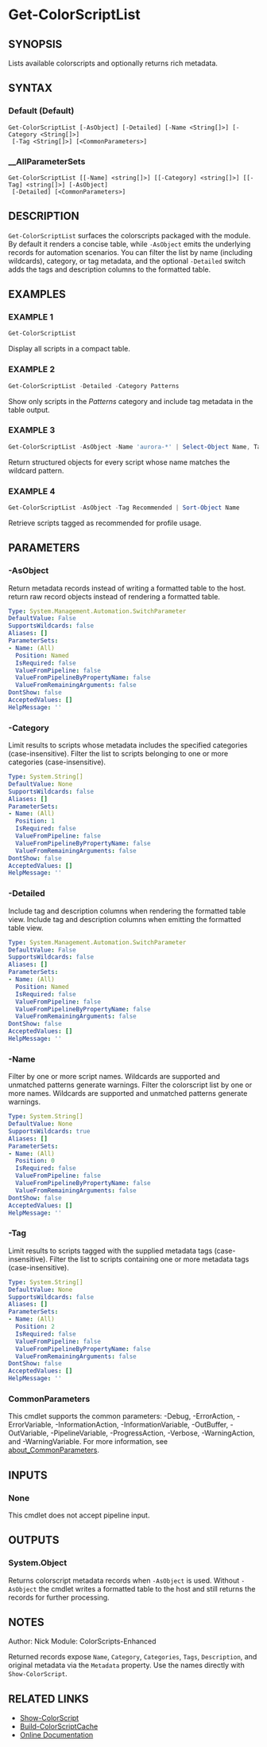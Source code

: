 ﻿---
document type: cmdlet
external help file: ColorScripts-Enhanced-help.xml
HelpUri: https://github.com/Nick2bad4u/ps-color-scripts-enhanced
Module Name: ColorScripts-Enhanced
ms.date: 10/26/2025
PlatyPS schema version: 2024-05-01
---

# Get-ColorScriptList

## SYNOPSIS

Lists available colorscripts and optionally returns rich metadata.

## SYNTAX

### Default (Default)

```
Get-ColorScriptList [-AsObject] [-Detailed] [-Name <String[]>] [-Category <String[]>]
 [-Tag <String[]>] [<CommonParameters>]
```

### __AllParameterSets

```
Get-ColorScriptList [[-Name] <string[]>] [[-Category] <string[]>] [[-Tag] <string[]>] [-AsObject]
 [-Detailed] [<CommonParameters>]
```

## DESCRIPTION

`Get-ColorScriptList` surfaces the colorscripts packaged with the module. By default it renders a concise table, while `-AsObject` emits the underlying records for automation scenarios. You can filter the list by name (including wildcards), category, or tag metadata, and the optional `-Detailed` switch adds the tags and description columns to the formatted table.

## EXAMPLES

### EXAMPLE 1

```powershell
Get-ColorScriptList
```

Display all scripts in a compact table.

### EXAMPLE 2

```powershell
Get-ColorScriptList -Detailed -Category Patterns
```

Show only scripts in the _Patterns_ category and include tag metadata in the table output.

### EXAMPLE 3

```powershell
Get-ColorScriptList -AsObject -Name 'aurora-*' | Select-Object Name, Tags
```

Return structured objects for every script whose name matches the wildcard pattern.

### EXAMPLE 4

```powershell
Get-ColorScriptList -AsObject -Tag Recommended | Sort-Object Name
```

Retrieve scripts tagged as recommended for profile usage.

## PARAMETERS

### -AsObject

Return metadata records instead of writing a formatted table to the host.
return raw record objects instead of rendering a formatted table.

```yaml
Type: System.Management.Automation.SwitchParameter
DefaultValue: False
SupportsWildcards: false
Aliases: []
ParameterSets:
- Name: (All)
  Position: Named
  IsRequired: false
  ValueFromPipeline: false
  ValueFromPipelineByPropertyName: false
  ValueFromRemainingArguments: false
DontShow: false
AcceptedValues: []
HelpMessage: ''
```

### -Category

Limit results to scripts whose metadata includes the specified categories (case-insensitive).
Filter the list to scripts belonging to one or more categories (case-insensitive).

```yaml
Type: System.String[]
DefaultValue: None
SupportsWildcards: false
Aliases: []
ParameterSets:
- Name: (All)
  Position: 1
  IsRequired: false
  ValueFromPipeline: false
  ValueFromPipelineByPropertyName: false
  ValueFromRemainingArguments: false
DontShow: false
AcceptedValues: []
HelpMessage: ''
```

### -Detailed

Include tag and description columns when rendering the formatted table view.
Include tag and description columns when emitting the formatted table view.

```yaml
Type: System.Management.Automation.SwitchParameter
DefaultValue: False
SupportsWildcards: false
Aliases: []
ParameterSets:
- Name: (All)
  Position: Named
  IsRequired: false
  ValueFromPipeline: false
  ValueFromPipelineByPropertyName: false
  ValueFromRemainingArguments: false
DontShow: false
AcceptedValues: []
HelpMessage: ''
```

### -Name

Filter by one or more script names. Wildcards are supported and unmatched patterns generate warnings.
Filter the colorscript list by one or more names.
Wildcards are supported and unmatched patterns generate warnings.

```yaml
Type: System.String[]
DefaultValue: None
SupportsWildcards: true
Aliases: []
ParameterSets:
- Name: (All)
  Position: 0
  IsRequired: false
  ValueFromPipeline: false
  ValueFromPipelineByPropertyName: false
  ValueFromRemainingArguments: false
DontShow: false
AcceptedValues: []
HelpMessage: ''
```

### -Tag

Limit results to scripts tagged with the supplied metadata tags (case-insensitive).
Filter the list to scripts containing one or more metadata tags (case-insensitive).

```yaml
Type: System.String[]
DefaultValue: None
SupportsWildcards: false
Aliases: []
ParameterSets:
- Name: (All)
  Position: 2
  IsRequired: false
  ValueFromPipeline: false
  ValueFromPipelineByPropertyName: false
  ValueFromRemainingArguments: false
DontShow: false
AcceptedValues: []
HelpMessage: ''
```

### CommonParameters

This cmdlet supports the common parameters: -Debug, -ErrorAction, -ErrorVariable,
-InformationAction, -InformationVariable, -OutBuffer, -OutVariable, -PipelineVariable,
-ProgressAction, -Verbose, -WarningAction, and -WarningVariable. For more information, see
[about_CommonParameters](https://go.microsoft.com/fwlink/?LinkID=113216).

## INPUTS

### None

This cmdlet does not accept pipeline input.

## OUTPUTS

### System.Object

Returns colorscript metadata records when `-AsObject` is used. Without `-AsObject` the cmdlet writes a formatted table to the host and still returns the records for further processing.

## NOTES

Author: Nick
Module: ColorScripts-Enhanced

Returned records expose `Name`, `Category`, `Categories`, `Tags`, `Description`, and original metadata via the `Metadata` property. Use the names directly with `Show-ColorScript`.

## RELATED LINKS

- [Show-ColorScript](Show-ColorScript.md)
- [Build-ColorScriptCache](Build-ColorScriptCache.md)
- [Online Documentation](https://github.com/Nick2bad4u/ps-color-scripts-enhanced)
